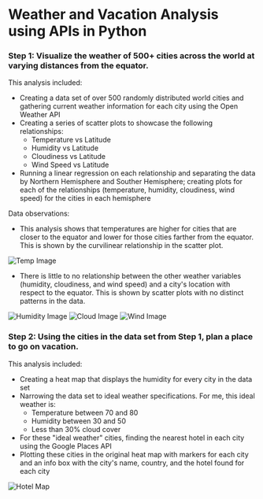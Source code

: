 # Weather and Vacation Analysis using APIs in Python

  
### Step 1:  Visualize the weather of 500+ cities across the world at varying distances from the equator.  

This analysis included:
  *  Creating a data set of over 500 randomly distributed world cities and gathering current weather information for each city using the
     Open Weather API
  *  Creating a series of scatter plots to showcase the following relationships:
       - Temperature vs Latitude
       - Humidity vs Latitude
       - Cloudiness vs Latitude
       - Wind Speed vs Latitude
  *  Running a linear regression on each relationship and separating the data by Northern Hemisphere and Souther Hemisphere; creating plots for each of the relationships (temperature, humidity, cloudiness, wind speed) for the cities in each hemisphere
     
Data observations:
  *  This analysis shows that temperatures are higher for cities that are closer to the equator and lower for those cities farther from the equator.  This is shown by the curvilinear relationship in the scatter plot. 
  
  ![Temp Image](https://github.com/bking3372/Weather-and-Vacation-Analysis/blob/master/WeatherPy/WorldCityTemperature.png)
  
  *  There is little to no relationship between the other weather variables (humidity, cloudiness, and wind speed) and a city's location with respect to the equator.  This is shown by scatter plots with no distinct patterns in the data.
  
  ![Humidity Image](https://github.com/bking3372/Weather-and-Vacation-Analysis/blob/master/WeatherPy/WorldCityHumidity.png)
  ![Cloud Image](https://github.com/bking3372/Weather-and-Vacation-Analysis/blob/master/WeatherPy/WorldCityCloudiness.png)
  ![Wind Image](https://github.com/bking3372/Weather-and-Vacation-Analysis/blob/master/WeatherPy/WorldCityWindSpeed.png)

 
### Step 2:  Using the cities in the data set from Step 1, plan a place to go on vacation.
 
 This analysis included:
   *  Creating a heat map that displays the humidity for every city in the data set
   *  Narrowing the data set to ideal weather specifications.  For me, this ideal weather is:
        - Temperature between 70 and 80
        - Humidity between 30 and 50
        - Less than 30% cloud cover
   *  For these "ideal weather" cities, finding the nearest hotel in each city using the Google Places API
   *  Plotting these cities in the original heat map with markers for each city and an info box with the city's name,
      country, and the hotel found for each city
 
 ![Hotel Map](https://github.com/bking3372/Weather-and-Vacation-Analysis/blob/master/VacationPy/Hotel%20Marker%20Map%20with%20Info%20Box%20Final.PNG)
